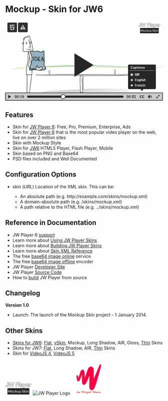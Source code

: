 # Mockup - Skin for JW6

<img src="https://github.com/mrwii/mockup-skin-for-jw6/blob/master/preview-mockup-skin.jpg" alt="Preview: Mockup - Skin for JW6" title="Preview: Mockup - Skin for JW6"/>

<h2>Features</h2>
<ul>
  <li>Skin for <a href="https://support.jwplayer.com/customer/portal/topics/826390-jw6-only/articles" target="_blank">JW Player 6</a>: Free, Pro, Premium, Enterprise, Ads</li>
  <li>Skin for <a href="https://support.jwplayer.com/customer/portal/topics/826390-jw6-only/articles" target="_blank">JW Player 6</a> that is the most popular video player on the web, live on over 2 million sites</li>
  <li>Skin with Mockup Style</li>
  <li>Skin for <a href="https://support.jwplayer.com/customer/portal/topics/826390-jw6-only/articles" target="_blank">JW6</a> HTML5 Player, Flash Player, Mobile</li>
  <li>Skin based on PNG and Base64</li>
  <li>PSD files included and Well Documented</li>
</ul>

<h2>Configuration Options</h2><ul>
  <li>skin (<em>URL</em>) Location of the XML skin. This can be:</li>
  <ul>
    <li>An absolute path (e.g. http://example.com/skins/mockup.xml)</li>
    <li>A domain-absolute path (e.g. /skins/mockup.xml)</li>
    <li>A path relative to the HTML file (e.g. ../skins/mockup.xml)</li>
  </ul>
</ul>

<h2>Reference in Documentation</h2>
<ul>
  <li>JW Player 6 <a href="https://support.jwplayer.com/customer/en/portal/topics/826390-jw6-only/articles" target="_blank">support</a></li>
  <li>Learn more about <a href="https://support.jwplayer.com/customer/en/portal/articles/2051701-jw6-using-jw-player-skins" target="_blank">Using JW Player Skins</a></li>
  <li>Learn more about <a href="https://support.jwplayer.com/customer/en/portal/articles/2051702-jw6-building-jw-player-skins" target="_blank">Building JW Player Skins</a></li>
  <li>Learn more about <a href="https://support.jwplayer.com/customer/en/portal/articles/2051708-jw6-skin-xml-reference" target="_blank">Skin XML Reference</a></li>
  <li>The free <a href="http://www.askapache.com/online-tools/base64-image-converter/" target="_blank">base64 image online</a> service</li>
  <li>The free <a href="https://github.com/hollandben/base64-image-encoder" target="_blank">base64 image offline</a> encoder</li>
  <li>JW Player <a href="https://github.com/jwplayer/jwplayer" target="_blank">Developer Site</a></li>
  <li>JW Player <a href="https://github.com/jwplayer/jwplayer/releases" target="_blank">Source Code</a></li>
  <li>How to <a href="https://github.com/jwplayer/jwplayer/blob/master/README.md" target="_blank">build</a> JW Player from source</li>
</ul>

<h2>Changelog</h2>
<strong>Version 1.0</strong>
<ul>
  <li>Launch: The launch of the Mockup Skin project - 1 January 2014.</li>
</ul>

<h2>Other Skins</h2>
<ul>
  <li><a href="http://codecanyon.net/user/facetheme/portfolio?ref=FaceTheme" target="_blank">Skins for JW6</a>: <a href="http://codecanyon.net/item/flat-skin-for-jw6/14395880?ref=FaceTheme" target="_blank">Flat</a>, <a href="http://codecanyon.net/item/vskin-for-jw6/14584027?ref=FaceTheme" target="_blank">vSkin</a>, Mockup, Long Shadow, AIR, Gloss, <a href="http://codecanyon.net/item/thin-skin-for-jw6/14429939?ref=FaceTheme" target="_blank">Thin</a> Skins</li>
  <li>Skins for JW7: <a href="http://codecanyon.net/item/flat-skin-retina-for-jw7/12752001?ref=FaceTheme" target="_blank">Flat</a>, Long Shadow, AIR, <a href="http://codecanyon.net/item/thin-skin-retina-for-jw7/13834750?ref=FaceTheme" target="_blank">Thin</a> Skins</li>
  <li>Skin for <a href="http://codecanyon.net/item/flat-skin-retina-for-videojs-4/12996945?ref=FaceTheme" target="_blank">VideoJS 4</a>, <a href="http://codecanyon.net/item/flat-skin-retina-for-videojs-5/14291168?ref=FaceTheme" target="_blank">VideoJS 5</a></li>
</ul>

<img height="41px" src="https://github.com/mrwii/mockup-skin-for-jw6/blob/master/logo_mockup.png" alt="Logo Mockup skin" title="Logo Mockup skin"/>  <img height="60px" src="http://www.jwplayer.com/wp-content/uploads/JWP-GitHub-Banner-1.png" alt="JW Player Logo" title="JW Player Logo"/>  <img height="110px" src="https://github.com/mrwii/mockup-skin-for-jw6/blob/master/jwplayer-skins.png" alt="JW Player Skins" title="JW Player Skins"/>
